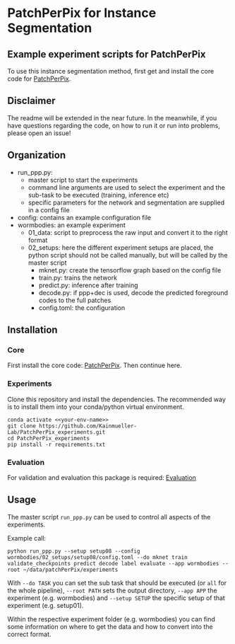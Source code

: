 # PatchPerPix for Instance Segmentation

## Example experiment scripts for PatchPerPix
To use this instance segmentation method, first get and install the core code for [PatchPerPix](https://github.com/Kainmueller-Lab/PatchPerPix).

## Disclaimer

The readme will be extended in the near future.
In the meanwhile, if you have questions regarding the code, on how to run it or run into problems, please open an issue!


## Organization
- run_ppp.py:
  - master script to start the experiments
  - command line arguments are used to select the experiment and the sub-task to be executed (training, inference etc)
  - specific parameters for the network and segmentation are supplied in a config file
- config: contains an example configuration file
- wormbodies: an example experiment
  - 01_data: script to preprocess the raw input and convert it to the right format
  - 02_setups: here the different experiment setups are placed, the python script should not be called manually, but will be called by the master script
    - mknet.py: create the tensorflow graph based on the config file
    - train.py: trains the network
    - predict.py: inference after training
    - decode.py: if ppp+dec is used, decode the predicted foreground codes to the full patches
    - config.toml: the configuration

## Installation

### Core
First install the core code: [PatchPerPix](https://github.com/Kainmueller-Lab/PatchPerPix).
Then continue here.

### Experiments
Clone this repository and install the dependencies.
The recommended way is to install them into your conda/python virtual environment.

```
conda activate <<your-env-name>>
git clone https://github.com/Kainmueller-Lab/PatchPerPix_experiments.git
cd PatchPerPix_experiments
pip install -r requirements.txt
```

### Evaluation

For validation and evaluation this package is required:
[Evaluation](https://github.com/Kainmueller-Lab/evaluate-instance-segmentation)


## Usage
The master script `run_ppp.py` can be used to control all aspects of the experiments.

Example call:
```
python run_ppp.py --setup setup08 --config wormbodies/02_setups/setup08/config.toml --do mknet train validate_checkpoints predict decode label evaluate --app wormbodies --root ~/data/patchPerPix/experiments
```

With `--do TASK` you can set the sub task that should be executed (or `all` for the whole pipeline), `--root PATH` sets the output directory, `--app APP` the experiment (e.g. wormbodies) and `--setup SETUP` the specific setup of that experiment (e.g. setup01).

Within the respective experiment folder (e.g. wormbodies) you can find some information on where to get the data and how to convert into the correct format.
